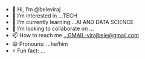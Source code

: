 - 👋 Hi, I’m @beleviraj
- 👀 I’m interested in ...TECH
- 🌱 I’m currently learning ...AI AND DATA SCIENCE
- 💞️ I’m looking to collaborate on ...
- 📫 How to reach me ...GMAIL-virajbele@gmail.com
- 😄 Pronouns: ...he/him
- ⚡ Fun fact: ...

<!---
beleviraj/beleviraj is a ✨ special ✨ repository because its `README.md` (this file) appears on your GitHub profile.
You can click the Preview link to take a look at your changes.
--->
